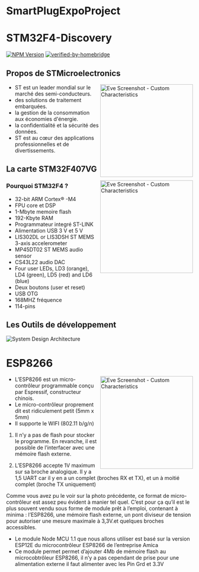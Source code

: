 # SmartPlugExpoProject
# **STM32F4-Discovery**
[![NPM Version](https://img.shields.io/npm/v/homebridge-tplink-smarthome.svg)](https://www.npmjs.com/package/homebridge-tplink-smarthome)
[![verified-by-homebridge](https://badgen.net/badge/homebridge/verified/purple)](https://github.com/homebridge/homebridge/wiki/Verified-Plugins)

## **Propos de STMicroelectronics**
<img src="https://actufinance.fr/wp-content/uploads/2020/09/stmicroelectronics.jpg" align="right" alt="Eve Screenshot - Custom Characteristics" width=250>

- ST est un leader mondial sur le marché des semi-conducteurs.
- des solutions de traitement embarquées.
- la gestion de la consommation aux économies d'énergie.
- la confidentialité et la sécurité des données.
- ST est au cœur des applications professionnelles et de divertissements.

## **La carte STM32F407VG**
<img src="https://www.robotistan.com/stm32f4-discovery-eng-32681-58-B.jpg" align="right" alt="Eve Screenshot - Custom Characteristics" width=250>

### **Pourquoi STM32F4 ?**

- 32-bit ARM Cortex® -M4         
- FPU core et DSP
- 1-Mbyte memoire flash
- 192-Kbyte RAM
- Programmateur integré ST-LINK
- Alimentation USB 3 V et 5 V
- LIS302DL or LIS3DSH ST MEMS 3-axis accelerometer
- MP45DT02 ST MEMS audio sensor
- CS43L22 audio DAC
- Four user LEDs, LD3 (orange), LD4 (green), LD5 (red) and LD6 (blue)
- Deux boutons (user et reset)
- USB OTG
- 168MHZ fréquence
- 114-pins
## **Les Outils de développement**
![System Design Architecture](https://1.bp.blogspot.com/-hviwM-d2MZU/XahLzB2BRfI/AAAAAAAAHtw/NtEP9vk_6X0fOIO8PqGU_cju4H3nB8p6gCLcBGAsYHQ/s640/keil_5_title.png)
# **ESP8266**
<img src="https://www.sk.rs/2017/05/sklp05a.velika.jpg" align="right" alt="Eve Screenshot - Custom Characteristics" width=250>

- L’ESP8266 est un micro-contrôleur programmable conçu par Espressif, constructeur chinois.
- Le micro-contrôleur proprement dit est ridiculement petit (5mm x 5mm)
- Il supporte le WIFI (802.11 b/g/n)


1. Il n’y a pas de flash pour stocker le programme. En revanche, il est possible de l’interfacer avec une mémoire flash externe.

2. L’ESP8266 accepte 1V maximum sur sa broche analogique. Il y a 1,5 UART car il y en a un complet (broches RX et TX), et un à moitié complet (broche TX uniquement)

Comme vous avez pu le voir sur la photo précédente, ce format de micro-contrôleur est assez peu évident à manier tel quel. C’est pour ça qu’il est le plus souvent vendu sous forme de module prêt à l’emploi, contenant à minima : l’ESP8266, une mémoire flash externe, un pont diviseur de tension pour autoriser une mesure maximale à 3,3V.et quelques broches accessibles.

- Le module Node MCU 1.1 que nous allons utiliser est basé sur la version ESP12E du microcontrôleur ESP8266
de l’entreprise Amica
- Ce module permet permet d’ajouter 4Mb de mémoire flash au microcobtrôleur ESP8266, il n’y a pas cependant de prise pour une alimentation externe il faut alimenter avec les Pin Grd et 3.3V


